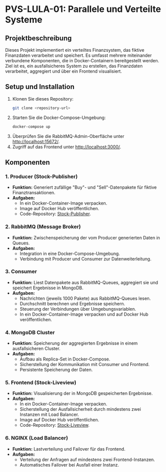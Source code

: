 # PVS-LULA-01: Parallele und Verteilte Systeme

## Projektbeschreibung
Dieses Projekt implementiert ein verteiltes Finanzsystem, das fiktive Finanzdaten verarbeitet und speichert. Es umfasst mehrere miteinander verbundene Komponenten, die in Docker-Containern bereitgestellt werden. Ziel ist es, ein ausfallsicheres System zu erstellen, das Finanzdaten verarbeitet, aggregiert und über ein Frontend visualisiert.


## Setup und Installation
1. Klonen Sie dieses Repository:
   ```bash
   git clone <repository-url>
   ```
2. Starten Sie die Docker-Compose-Umgebung:
   ```bash
   docker-compose up
   ```
3. Überprüfen Sie die RabbitMQ-Admin-Oberfläche unter [http://localhost:15672/](http://localhost:15672/).
4. Zugriff auf das Frontend unter [http://localhost:3000/](http://localhost:3000/).


## Komponenten

### 1. **Producer (Stock-Publisher)**
- **Funktion:** Generiert zufällige "Buy"- und "Sell"-Datenpakete für fiktive Finanztransaktionen.
- **Aufgaben:**
  - In ein Docker-Container-Image verpacken.
  - Image auf Docker Hub veröffentlichen.
  - Code-Repository: [Stock-Publisher](https://github.com/SwitzerChees/stock-publisher).

### 2. **RabbitMQ (Message Broker)**
- **Funktion:** Zwischenspeicherung der vom Producer generierten Daten in Queues.
- **Aufgaben:**
  - Integration in eine Docker-Compose-Umgebung.
  - Verbindung mit Producer und Consumer zur Datenweiterleitung.

### 3. **Consumer**
- **Funktion:** Liest Datenpakete aus RabbitMQ-Queues, aggregiert sie und speichert Ergebnisse in MongoDB.
- **Aufgaben:**
  - Nachrichten (jeweils 1000 Pakete) aus RabbitMQ-Queues lesen.
  - Durchschnitt berechnen und Ergebnisse speichern.
  - Steuerung der Verbindungen über Umgebungsvariablen.
  - In ein Docker-Container-Image verpacken und auf Docker Hub veröffentlichen.

### 4. **MongoDB Cluster**
- **Funktion:** Speicherung der aggregierten Ergebnisse in einem ausfallsicheren Cluster.
- **Aufgaben:**
  - Aufbau als Replica-Set in Docker-Compose.
  - Sicherstellung der Kommunikation mit Consumer und Frontend.
  - Persistente Speicherung der Daten.

### 5. **Frontend (Stock-Liveview)**
- **Funktion:** Visualisierung der in MongoDB gespeicherten Ergebnisse.
- **Aufgaben:**
  - In ein Docker-Container-Image verpacken.
  - Sicherstellung der Ausfallsicherheit durch mindestens zwei Instanzen mit Load Balancer.
  - Image auf Docker Hub veröffentlichen.
  - Code-Repository: [Stock-Liveview](https://github.com/SwitzerChees/stock-liveview).

### 6. **NGINX (Load Balancer)**
- **Funktion:** Lastverteilung und Failover für das Frontend.
- **Aufgaben:**
  - Verteilung der Anfragen auf mindestens zwei Frontend-Instanzen.
  - Automatisches Failover bei Ausfall einer Instanz.